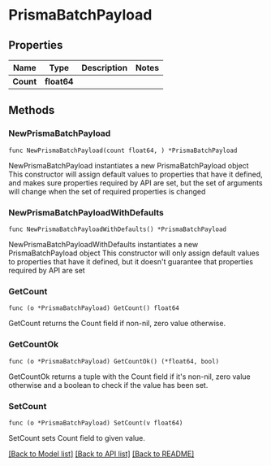 # PrismaBatchPayload

## Properties

Name | Type | Description | Notes
------------ | ------------- | ------------- | -------------
**Count** | **float64** |  | 

## Methods

### NewPrismaBatchPayload

`func NewPrismaBatchPayload(count float64, ) *PrismaBatchPayload`

NewPrismaBatchPayload instantiates a new PrismaBatchPayload object
This constructor will assign default values to properties that have it defined,
and makes sure properties required by API are set, but the set of arguments
will change when the set of required properties is changed

### NewPrismaBatchPayloadWithDefaults

`func NewPrismaBatchPayloadWithDefaults() *PrismaBatchPayload`

NewPrismaBatchPayloadWithDefaults instantiates a new PrismaBatchPayload object
This constructor will only assign default values to properties that have it defined,
but it doesn't guarantee that properties required by API are set

### GetCount

`func (o *PrismaBatchPayload) GetCount() float64`

GetCount returns the Count field if non-nil, zero value otherwise.

### GetCountOk

`func (o *PrismaBatchPayload) GetCountOk() (*float64, bool)`

GetCountOk returns a tuple with the Count field if it's non-nil, zero value otherwise
and a boolean to check if the value has been set.

### SetCount

`func (o *PrismaBatchPayload) SetCount(v float64)`

SetCount sets Count field to given value.



[[Back to Model list]](../README.md#documentation-for-models) [[Back to API list]](../README.md#documentation-for-api-endpoints) [[Back to README]](../README.md)


